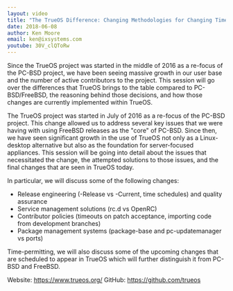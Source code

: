 ```yaml
---
layout: video
title: "The TrueOS Difference: Changing Methodologies for Changing Times"
date: 2018-06-08
author: Ken Moore
email: ken@ixsystems.com
youtube: 30V_clQToRw
---
```

Since the TrueOS project was started in the middle of 2016 as a re-focus of the PC-BSD project, we have been seeing massive growth in our user base and the number of active contributors to the project. This session will go over the differences that TrueOS brings to the table compared to PC-BSD/FreeBSD, the reasoning behind those decisions, and how those changes are currently implemented within TrueOS.

The TrueOS project was started in July of 2016 as a re-focus of the PC-BSD project. This change allowed us to address several key issues that we were having with using FreeBSD releases as the "core" of PC-BSD. Since then, we have seen significant growth in the use of TrueOS not only as a Linux-desktop alternative but also as the foundation for server-focused appliances. This session will be going into detail about the issues that necessitated the change, the attempted solutions to those issues, and the final changes that are seen in TrueOS today.

In particular, we will discuss some of the following changes:

* Release engineering (-Release vs -Current, time schedules) and quality assurance
* Service management solutions (rc.d vs OpenRC)
* Contributor policies (timeouts on patch acceptance, importing code from development branches)
* Package management systems (package-base and pc-updatemanager vs ports)

Time-permitting, we will also discuss some of the upcoming changes that are scheduled to appear in TrueOS which will further distinguish it from PC-BSD and FreeBSD.

Website: https://www.trueos.org/
GitHub: https://github.com/trueos
